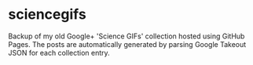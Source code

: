 # sciencegifs

Backup of my old Google+ 'Science GIFs' collection hosted using GitHub Pages. The posts are automatically generated by parsing Google Takeout JSON for each collection entry.
